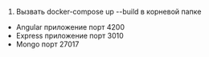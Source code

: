 1. Вызвать docker-compose up --build в корневой папке

- Angular приложение порт 4200
- Express приложение порт 3010
- Mongo порт 27017
